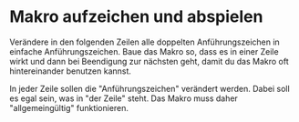 # Makro aufzeichen und abspielen

Verändere in den folgenden Zeilen alle doppelten Anführungszeichen in einfache
Anführungszeichen. Baue das Makro so, dass es in einer Zeile wirkt und dann bei
Beendigung zur nächsten geht, damit du das Makro oft hintereinander benutzen
kannst.


In jeder Zeile sollen die "Anführungszeichen" verändert werden.
Dabei soll es egal sein, was in "der Zeile" steht.
Das Makro muss daher "allgemeingültig" funktionieren.
